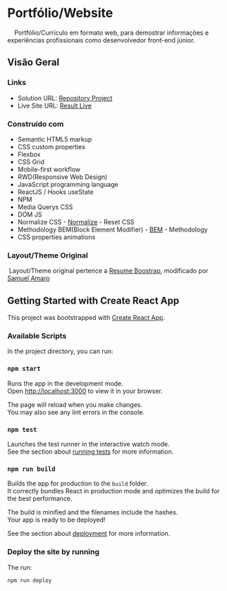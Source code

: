 # Portfólio/Website 
    
Portfólio/Currículo em formato web, para demostrar informações e experiências profissionais como desenvolvedor front-end júnior.

## Visão Geral

### Links

 - Solution URL: [Repository Project](https://github.com/Samuel-Amaro/portfolio-web)
 - Live Site URL: [Result Live](https://samuel-amaro.github.io/portfolio-web/)

### Construído com

 - Semantic HTML5 markup
 - CSS custom properties
 - Flexbox
 - CSS Grid
 - Mobile-first workflow
 - RWD(Responsive Web Design)
 - JavaScript programming language
 - ReactJS / Hooks useState
 - NPM
 - Media Querys CSS
 - DOM JS
 - Normalize CSS - [Normalize](https://necolas.github.io/normalize.css/) - Reset CSS
 - Methodology BEM(Block Element Modifier) - [BEM](http://getbem.com/introduction/) - Methodology
 - CSS properties animations

### Layout/Theme Original

 Layout/Theme original pertence a <a href="https://startbootstrap.com/theme/resume" target="_blank" rel="external">Resume Boostrap</a>, modificado por <a href="https://www.linkedin.com/in/samuel-amaro/" target="_blank" rel="external">Samuel Amaro</a>


## Getting Started with Create React App

This project was bootstrapped with [Create React App](https://github.com/facebook/create-react-app).

### Available Scripts

In the project directory, you can run:

### `npm start`

Runs the app in the development mode.\
Open [http://localhost:3000](http://localhost:3000) to view it in your browser.

The page will reload when you make changes.\
You may also see any lint errors in the console.

### `npm test`

Launches the test runner in the interactive watch mode.\
See the section about [running tests](https://facebook.github.io/create-react-app/docs/running-tests) for more information.

### `npm run build`

Builds the app for production to the `build` folder.\
It correctly bundles React in production mode and optimizes the build for the best performance.

The build is minified and the filenames include the hashes.\
Your app is ready to be deployed!

See the section about [deployment](https://facebook.github.io/create-react-app/docs/deployment) for more information.


### Deploy the site by running 

The run:

``` npm run deploy ```
